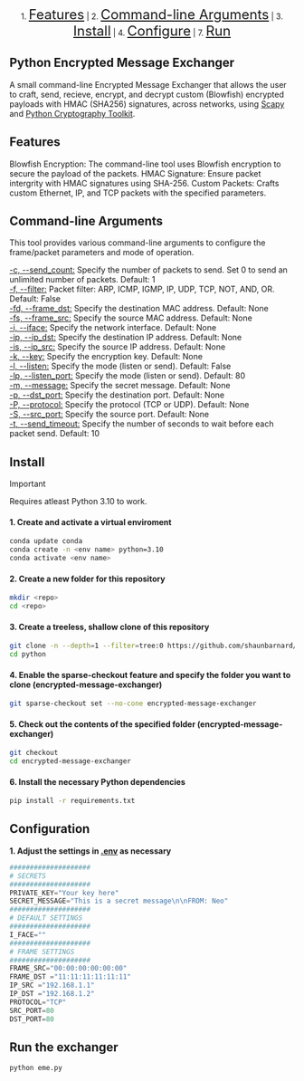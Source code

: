 <p align="center">
    1. <a href="#features" style="font-size: 24px;">Features</a> |
    2. <a href="#command-line-arguments" style="font-size: 24px;">Command-line Arguments</a> |
    3. <a href="#install" style="font-size: 24px;">Install</a> |
    4. <a href="#configure" style="font-size: 24px;">Configure</a> |
    7. <a href="#run" style="font-size: 24px;">Run</a>
</p>

## Python Encrypted Message Exchanger

A small command-line Encrypted Message Exchanger that allows the user to craft, send, recieve, encrypt, and decrypt custom (Blowfish) encrypted payloads with HMAC (SHA256) signatures, across networks, using [Scapy](https://github.com/secdev/scapy) and [Python Cryptography Toolkit](https://github.com/pycrypto/pycrypto).

## Features

Blowfish Encryption: The command-line tool uses Blowfish encryption to secure the payload of the packets.
HMAC Signature: Ensure packet intergrity with HMAC signatures using SHA-256.
Custom Packets: Crafts custom Ethernet, IP, and TCP packets with the specified parameters.

## Command-line Arguments

This tool provides various command-line arguments to configure the frame/packet parameters and mode of operation.

<ins>-c, --send_count:</ins> Specify the number of packets to send. Set 0 to send an unlimited number of packets. Default: 1<br>
<ins>-f, --filter:</ins> Packet filter: ARP, ICMP, IGMP, IP, UDP, TCP, NOT, AND, OR. Default: False<br>
<ins>-fd, --frame_dst:</ins> Specify the destination MAC address. Default: None<br>
<ins>-fs, --frame_src:</ins> Specify the source MAC address. Default: None<br>
<ins>-i, --iface:</ins> Specify the network interface. Default: None<br>
<ins>-ip, --ip_dst:</ins> Specify the destination IP address. Default: None<br>
<ins>-is, --ip_src:</ins> Specify the source IP address. Default: None<br>
<ins>-k, --key:</ins> Specify the encryption key. Default: None<br>
<ins>-l, --listen:</ins> Specify the mode (listen or send). Default: False<br>
<ins>-lp, --listen_port:</ins> Specify the mode (listen or send). Default: 80<br>
<ins>-m, --message:</ins> Specify the secret message. Default: None<br>
<ins>-p, --dst_port:</ins> Specify the destination port. Default: None<br>
<ins>-P, --protocol:</ins> Specify the protocol (TCP or UDP). Default: None<br>
<ins>-S, --src_port:</ins> Specify the source port. Default: None<br>
<ins>-t, --send_timeout:</ins> Specify the number of seconds to wait before each packet send. Default: 10<br>

## Install

> [!IMPORTANT]
> Requires atleast Python 3.10 to work.

#### 1. Create and activate a virtual enviroment
```bash
conda update conda
conda create -n <env name> python=3.10
conda activate <env name>
```

#### 2. Create a new folder for this repository
```bash
mkdir <repo>
cd <repo>
```

#### 3. Create a treeless, shallow clone of this repository
```bash
git clone -n --depth=1 --filter=tree:0 https://github.com/shaunbarnard/python.git
cd python
```

#### 4. Enable the sparse-checkout feature and specify the folder you want to clone (encrypted-message-exchanger)
```bash
git sparse-checkout set --no-cone encrypted-message-exchanger
```

#### 5. Check out the contents of the specified folder (encrypted-message-exchanger)
```bash
git checkout
cd encrypted-message-exchanger
```

#### 6. Install the necessary Python dependencies
```bash
pip install -r requirements.txt
``` 

## Configuration

**1. Adjust the settings in [.env](https://github.com/shaunbarnard/python/blob/main/encrypted-message-exchanger/.env?plain=#L1-L19) as necessary**

```py
####################
# SECRETS
####################
PRIVATE_KEY="Your key here"
SECRET_MESSAGE="This is a secret message\n\nFROM: Neo"
####################
# DEFAULT SETTINGS
####################
I_FACE=""
####################
# FRAME SETTINGS
####################
FRAME_SRC="00:00:00:00:00:00"
FRAME_DST ="11:11:11:11:11:11"
IP_SRC ="192.168.1.1"
IP_DST ="192.168.1.2"
PROTOCOL="TCP"
SRC_PORT=80
DST_PORT=80
```

## Run the exchanger

```bash
python eme.py
```